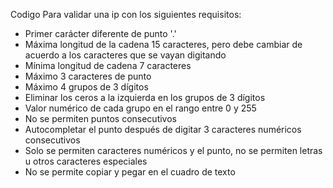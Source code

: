 Codigo Para validar una ip con los siguientes requisitos:

* Primer carácter diferente de punto '.'
* Máxima longitud de la cadena 15 caracteres, pero debe cambiar de acuerdo a los caracteres que se vayan digitando
* Mínima longitud de cadena 7 caracteres
* Máximo 3 caracteres de punto
* Máximo 4 grupos de 3 dígitos
* Eliminar los ceros a la izquierda en los grupos de 3 dígitos
* Valor numérico de cada grupo en el rango entre 0 y 255
* No se permiten puntos consecutivos
* Autocompletar el punto después de digitar 3 caracteres numéricos consecutivos
* Solo se permiten caracteres numéricos y el punto, no se permiten letras u otros caracteres especiales
* No se permite copiar y pegar en el cuadro de texto
